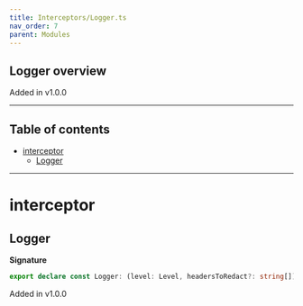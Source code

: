 ```yaml
---
title: Interceptors/Logger.ts
nav_order: 7
parent: Modules
---
```


## Logger overview

Added in v1.0.0

---

<h2 class="text-delta">Table of contents</h2>

- [interceptor](#interceptor)
  - [Logger](#logger)

---

# interceptor

## Logger

**Signature**

```ts
export declare const Logger: (level: Level, headersToRedact?: string[]) => Effect.Effect<Response, unknown, unknown>
```

Added in v1.0.0
